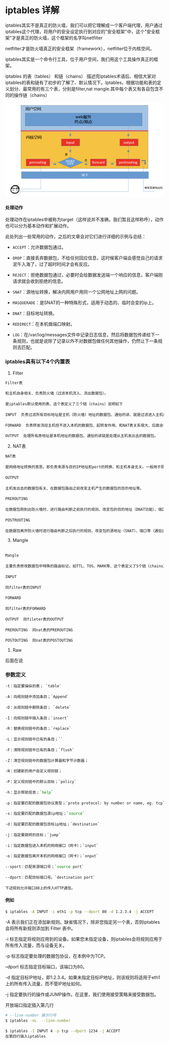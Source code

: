 # iptables 详解

iptables其实不是真正的防火墙，我们可以把它理解成一个客户端代理，用户通过iptables这个代理，将用户的安全设定执行到对应的"安全框架"中，这个"安全框架"才是真正的防火墙，这个框架的名字叫netfilter

netfilter才是防火墙真正的安全框架（framework），netfilter位于内核空间。

iptables其实是一个命令行工具，位于用户空间，我们用这个工具操作真正的框架。

iptables 的表（tables） 和链（chains）
   描述完iptables术语后、相信大家对iptables的表和链有了初步的了解了、默认情况下。Iptables，根据功能和表的定义划分、最常用的有三个表，分别是filter,nat mangle.其中每个表又有各自包含不同的操作链（chains）

![](2020-11-26-22-33-55.png)

#### 处理动作
处理动作在iptables中被称为target（这样说并不准确，我们暂且这样称呼），动作也可以分为基本动作和扩展动作。

此处列出一些常用的动作，之后的文章会对它们进行详细的示例与总结：

* `ACCEPT`：允许数据包通过。

* `DROP`：直接丢弃数据包，不给任何回应信息，这时候客户端会感觉自己的请求泥牛入海了，过了超时时间才会有反应。

* `REJECT`：拒绝数据包通过，必要时会给数据发送端一个响应的信息，客户端刚请求就会收到拒绝的信息。

* `SNAT`：源地址转换，解决内网用户用同一个公网地址上网的问题。

* `MASQUERADE`：是SNAT的一种特殊形式，适用于动态的、临时会变的ip上。

* `DNAT`：目标地址转换。

* `REDIRECT`：在本机做端口映射。

* `LOG`：在/var/log/messages文件中记录日志信息，然后将数据包传递给下一条规则，也就是说除了记录以外不对数据包做任何其他操作，仍然让下一条规则去匹配。

### iptables具有以下4个内置表

1. Filter

```bash
Filter表

和主机自身相关、负责防火墙（过滤本机流入、流出数据包）。

是iptables默认使用的表、这个表定义了三个链（chains）说明如下

INPUT  负责过滤所有目标地址是主机（防火墙）地址的数据包、通俗的讲、就是过滤进入主机的数据包。

FORWARD  负责转发流经主机但不进入本机的数据包、起转发作用、和NAT表关系很大、后面会详细介绍

OUTPUT  处理所有原地址是本机地址的数据包、通俗的讲就是处理从主机发出去的数据包。
```

2. NAT表
```bash
NAT表

是网络地址转换的意思。即负责来源与目的IP地址和port的转换、和主机本身无关。一般用于局域网多人共享上网或者内网IP映射外网IP及不同端口转换服务等功能。Nat表的功能很重要、这个表定义了三个链（chains）

OUTPUT

主机发出去的数据包有关、在数据包路由之前改变主机产生的数据包的目的地址等。

PREROUTING

在数据包刚到达防火墙时、进行路由判断之前执行的规则、改变包的目的地址（DNAT功能）、端口等（通俗比喻，就是收信时、根据规则重写收件人的地址、这看上去不地道啊、）把公司IP映射到局域网的机器上、此链多用于把外部IP地址端口的服务、映射为内部IP地址及端口

POSTROUTING

在数据包离开防火墙时进行路由判断之后执行的规则、改变包的源地址（SNAT）、端口等（通俗比喻、就是寄信时写好发件人的地址、要让人家回信是能够有地址可回）刺链多用于局域网共享上网，把所有局域网的地址、转换为公网地址上
```

3. Mangle

```bash

Mangle

主要负责修改数据包中特殊的路由标记，如TTL、TOS、MARK等、这个表定义了5个链（chains）

INPUT

同filter表的INPUT

FORWARD

同filter表的FORWARD

OUTPUT  同fileter表的OUTPUT

PREROUTING  同nat表的PREROUTING

POSTOUTING  同nat表的POSTOUTING

```

1. Raw

后面在说

### 参数定义

```bash
-t：指定要操纵的表； `table`

-A：向规则链中添加条目；`Append`

-D：从规则链中删除条目； `delete`

-I：向规则链中插入条目；`insert`

-R：替换规则链中的条目；`replace`

-L：显示规则链中已有的条目；``

-F：清除规则链中已有的条目；`flush`

-Z：清空规则链中的数据包计算器和字节计数器；

-N：创建新的用户自定义规则链；

-P：定义规则链中的默认目标；`policy`

-h：显示帮助信息；`help`

-p：指定要匹配的数据包协议类型；`proto	protocol: by number or name, eg. tcp`

-s：指定要匹配的数据包源ip地址；`source`

-d：指定要匹配的数据包目标ip地址；`destination`

-j：指定要跳转的目标；`jump`

-i：指定数据包进入本机的网络接口（网卡）；`input`

-o：指定数据包离开本机的网络接口（网卡）；`onput`

--sport：匹配来源端口号；`source port`

--dport：匹配目标端口号。`destination port`

下述规则允许端口80上的传入HTTP通信。
```

#### 例如

```bash
$ iptables -A INPUT -i eth1 -p tcp --dport 80 -d 1.2.3.4 -j ACCEPT
```

-A 表示我们正在添加新规则。缺省情况下，除非您指定另一个表，否则iptables会将所有新规则添加到 Filter 表中。

-i 标志指定将规则应用到的设备。如果您未指定设备，则iptables会将规则应用于所有传入流量，而与设备无关。

-p 标志指定要处理的数据包协议，在本例中为TCP。

–dport 标志指定目标端口，该端口为80。

-d 指定目标IP地址，即1.2.3.4。如果未指定目标IP地址，则该规则将适用于eth1上的所有传入流量，而不管IP地址如何。

-j 指定要执行的操作或JUMP操作。在这里，我们使用接受策略来接受数据包。

开放端口指定插入第几行

```bash
# --line-number 展示行号
$ iptables -nL  --line-number

$ iptables -I INPUT 4 -p tcp --dport 1234 -j ACCEPT
在第四行插入iptables
```
